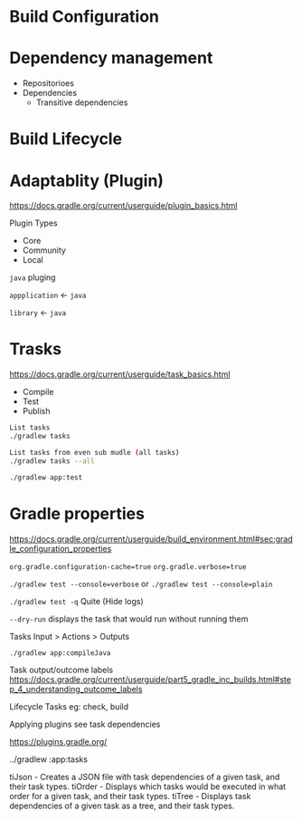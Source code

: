 # Build Configuration





# Dependency management
- Repositorioes
- Dependencies
    - Transitive dependencies

# Build Lifecycle

# Adaptablity (Plugin)
https://docs.gradle.org/current/userguide/plugin_basics.html

Plugin Types
- Core
- Community
- Local

`java` pluging

 `appplication` <- `java`

 `library` <- `java`


# Trasks
https://docs.gradle.org/current/userguide/task_basics.html
 - Compile
 -  Test
 - Publish


```bash
List tasks
./gradlew tasks

List tasks from even sub mudle (all tasks)
./gradlew tasks --all

./gradlew app:test
```


# Gradle properties
https://docs.gradle.org/current/userguide/build_environment.html#sec:gradle_configuration_properties

`org.gradle.configuration-cache=true`
`org.gradle.verbose=true`

```./gradlew test --console=verbose``` or ```./gradlew test --console=plain```

```./gradlew test -q``` Quite (Hide logs)

`--dry-run` displays the task that would run without running them

Tasks
Input > Actions > Outputs

`./gradlew app:compileJava`


Task output/outcome labels
https://docs.gradle.org/current/userguide/part5_gradle_inc_builds.html#step_4_understanding_outcome_labels

Lifecycle Tasks
eg: check, build

Applying plugins
see task dependencies

https://plugins.gradle.org/

../gradlew :app:tasks

tiJson - Creates a JSON file with task dependencies of a given task, and their task types.
tiOrder - Displays which tasks would be executed in what order for a given task, and their task types.
tiTree - Displays task dependencies of a given task as a tree, and their task types.
